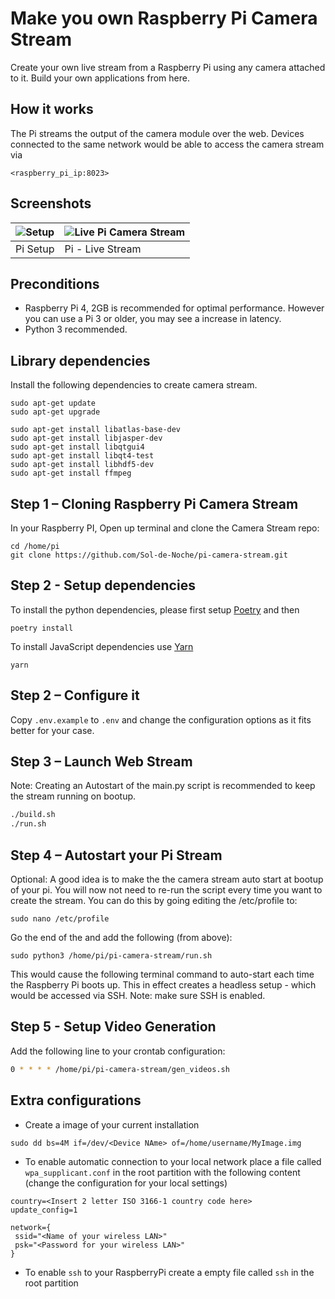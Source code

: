 # Make you own Raspberry Pi Camera Stream

Create your own live stream from a Raspberry Pi using any camera attached to it. Build your own applications from here.

## How it works

The Pi streams the output of the camera module over the web. Devices connected to the same network would be able to access the camera stream via

```
<raspberry_pi_ip:8023>
```

## Screenshots

| ![Setup](readme/pi-stream-client.jpg) | ![Live Pi Camera Stream](readme/pi-stream-screen-capture.jpg) |
| ------------------------------------- | ------------------------------------------------------------- |
| Pi Setup                              | Pi - Live Stream                                              |

## Preconditions

- Raspberry Pi 4, 2GB is recommended for optimal performance. However you can use a Pi 3 or older, you may see a increase in latency.
- Python 3 recommended.

## Library dependencies

Install the following dependencies to create camera stream.

```
sudo apt-get update
sudo apt-get upgrade

sudo apt-get install libatlas-base-dev
sudo apt-get install libjasper-dev
sudo apt-get install libqtgui4
sudo apt-get install libqt4-test
sudo apt-get install libhdf5-dev
sudo apt-get install ffmpeg
```

## Step 1 – Cloning Raspberry Pi Camera Stream

In your Raspberry PI, Open up terminal and clone the Camera Stream repo:

```
cd /home/pi
git clone https://github.com/Sol-de-Noche/pi-camera-stream.git
```

## Step 2 - Setup dependencies

To install the python dependencies, please first setup [Poetry](https://python-poetry.org/) and then

```
poetry install
```

To install JavaScript dependencies use [Yarn](https://yarnpkg.com/)

```
yarn
```

## Step 2 – Configure it

Copy `.env.example` to `.env` and change the configuration options as it fits better for your case.

## Step 3 – Launch Web Stream

Note: Creating an Autostart of the main.py script is recommended to keep the stream running on bootup.

```bash
./build.sh
./run.sh
```

## Step 4 – Autostart your Pi Stream

Optional: A good idea is to make the the camera stream auto start at bootup of your pi. You will now not need to re-run the script every time you want to create the stream. You can do this by going editing the /etc/profile to:

```
sudo nano /etc/profile
```

Go the end of the and add the following (from above):

```
sudo python3 /home/pi/pi-camera-stream/run.sh
```

This would cause the following terminal command to auto-start each time the Raspberry Pi boots up. This in effect creates a headless setup - which would be accessed via SSH.
Note: make sure SSH is enabled.

## Step 5 - Setup Video Generation

Add the following line to your crontab configuration:

```bash
0 * * * * /home/pi/pi-camera-stream/gen_videos.sh
```

## Extra configurations

- Create a image of your current installation

```
sudo dd bs=4M if=/dev/<Device NAme> of=/home/username/MyImage.img
```

- To enable automatic connection to your local network place a file called `wpa_supplicant.conf` in the root partition with the following content (change the configuration for your local settings)

```
country=<Insert 2 letter ISO 3166-1 country code here>
update_config=1

network={
 ssid="<Name of your wireless LAN>"
 psk="<Password for your wireless LAN>"
}
```

- To enable `ssh` to your RaspberryPi create a empty file called `ssh` in the root partition

